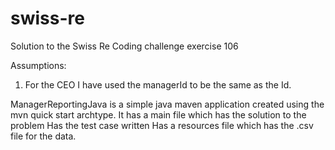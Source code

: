 # swiss-re
Solution to the Swiss Re Coding challenge exercise 106

Assumptions:
1. For the CEO I have used the managerId to be the same as the Id.

ManagerReportingJava is a simple java maven application created using the mvn quick start archtype.
It has a main file which has the solution to the problem
Has the test case written
Has a resources file which has the .csv file for the data.
